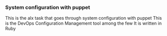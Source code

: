 ### System configuration with puppet
This is the alx task that goes through system configuration with puppet
This is the DevOps Configuration Management tool among the few
It is written in Ruby
